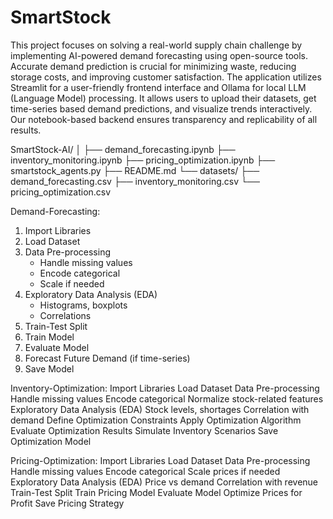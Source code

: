 # SmartStock
This project focuses on solving a real-world supply chain challenge by implementing AI-powered demand forecasting using open-source tools. Accurate demand prediction is crucial for minimizing waste, reducing storage costs, and improving customer satisfaction. 
The application utilizes Streamlit for a user-friendly frontend interface and Ollama for local LLM (Language Model) processing. It allows users to upload their datasets, get time-series based demand predictions, and visualize trends interactively. Our notebook-based backend ensures transparency and replicability of all results.

SmartStock-AI/
│
├── demand_forecasting.ipynb
├── inventory_monitoring.ipynb
├── pricing_optimization.ipynb
├── smartstock_agents.py
├── README.md
└── datasets/
    ├── demand_forecasting.csv
    ├── inventory_monitoring.csv
    └── pricing_optimization.csv

Demand-Forecasting:
1. Import Libraries
2. Load Dataset
3. Data Pre-processing
   - Handle missing values
   - Encode categorical
   - Scale if needed
4. Exploratory Data Analysis (EDA)
   - Histograms, boxplots
   - Correlations
5. Train-Test Split
6. Train Model
7. Evaluate Model
8. Forecast Future Demand (if time-series)
9. Save Model

Inventory-Optimization:
Import Libraries
Load Dataset
Data Pre-processing
Handle missing values
Encode categorical
Normalize stock-related features
Exploratory Data Analysis (EDA)
Stock levels, shortages
Correlation with demand
Define Optimization Constraints
Apply Optimization Algorithm
Evaluate Optimization Results
Simulate Inventory Scenarios
Save Optimization Model

Pricing-Optimization:
Import Libraries
Load Dataset
Data Pre-processing
Handle missing values
Encode categorical
Scale prices if needed
Exploratory Data Analysis (EDA)
Price vs demand
Correlation with revenue
Train-Test Split
Train Pricing Model
Evaluate Model
Optimize Prices for Profit
Save Pricing Strategy




